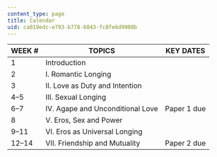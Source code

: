 ```yaml
---
content_type: page
title: Calendar
uid: ca019edc-e793-b778-6043-fc8fe6d9908b
---
```


| WEEK # | TOPICS | KEY DATES |
| --- | --- | --- |
| 1 | Introduction | &nbsp; |
| 2 | I. Romantic Longing | &nbsp; |
| 3 | II. Love as Duty and Intention | &nbsp; |
| 4–5 | III. Sexual Longing | &nbsp; |
| 6–7 | IV. Agape and Unconditional Love | Paper 1 due |
| 8 | V. Eros, Sex and Power | &nbsp; |
| 9–11 | VI. Eros as Universal Longing | &nbsp; |
| 12–14 | VII. Friendship and Mutuality | Paper 2 due